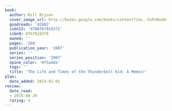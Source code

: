 ```yaml
---
book:
  author: Bill Bryson
  cover_image_url: http://books.google.com/books/content?id=_-SnPnNudboC&printsec=frontcover&img=1&zoom=1&edge=curl&source=gbs_api
  goodreads: '42882'
  isbn13: '9780767919371'
  isbn9: 0767919378
  owned: ''
  pages: '268'
  publication_year: '2007'
  series: ''
  series_position: '2007'
  spine_color: '#75adda'
  tags: ''
  title: 'The Life and Times of the Thunderbolt Kid: A Memoir'
plan:
  date_added: 2023-01-01
review:
  date_read:
  - 2015-08-29
  rating: 4
---
```

